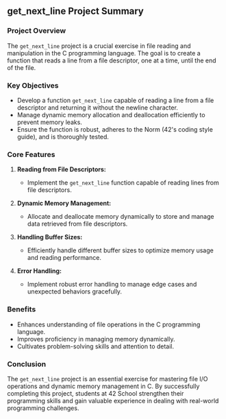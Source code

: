 ## get_next_line Project Summary

### Project Overview

The `get_next_line` project is a crucial exercise in file reading and manipulation in the C programming language. The goal is to create a function that reads a line from a file descriptor, one at a time, until the end of the file. 

### Key Objectives

- Develop a function `get_next_line` capable of reading a line from a file descriptor and returning it without the newline character.
- Manage dynamic memory allocation and deallocation efficiently to prevent memory leaks.
- Ensure the function is robust, adheres to the Norm (42's coding style guide), and is thoroughly tested.

### Core Features

1. **Reading from File Descriptors:**
   - Implement the `get_next_line` function capable of reading lines from file descriptors.

2. **Dynamic Memory Management:**
   - Allocate and deallocate memory dynamically to store and manage data retrieved from file descriptors.

3. **Handling Buffer Sizes:**
   - Efficiently handle different buffer sizes to optimize memory usage and reading performance.

4. **Error Handling:**
   - Implement robust error handling to manage edge cases and unexpected behaviors gracefully.

### Benefits

- Enhances understanding of file operations in the C programming language.
- Improves proficiency in managing memory dynamically.
- Cultivates problem-solving skills and attention to detail.

### Conclusion

The `get_next_line` project is an essential exercise for mastering file I/O operations and dynamic memory management in C. By successfully completing this project, students at 42 School strengthen their programming skills and gain valuable experience in dealing with real-world programming challenges.

